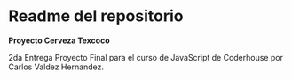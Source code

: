 # Readme del repositorio

**Proyecto Cerveza Texcoco**

2da Entrega Proyecto Final para el curso de JavaScript de Coderhouse por Carlos Valdez Hernandez.